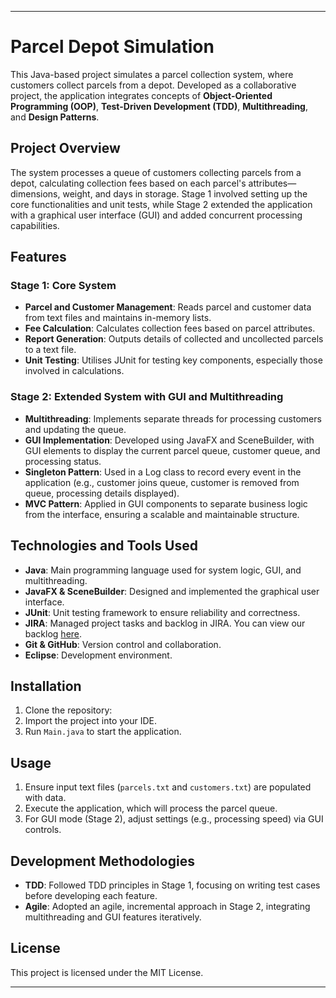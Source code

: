 
---

# Parcel Depot Simulation

This Java-based project simulates a parcel collection system, where customers collect parcels from a depot. Developed as a collaborative project, the application integrates concepts of **Object-Oriented Programming (OOP)**, **Test-Driven Development (TDD)**, **Multithreading**, and **Design Patterns**.

## Project Overview

The system processes a queue of customers collecting parcels from a depot, calculating collection fees based on each parcel's attributes—dimensions, weight, and days in storage. Stage 1 involved setting up the core functionalities and unit tests, while Stage 2 extended the application with a graphical user interface (GUI) and added concurrent processing capabilities.

## Features

### Stage 1: Core System
- **Parcel and Customer Management**: Reads parcel and customer data from text files and maintains in-memory lists.
- **Fee Calculation**: Calculates collection fees based on parcel attributes.
- **Report Generation**: Outputs details of collected and uncollected parcels to a text file.
- **Unit Testing**: Utilises JUnit for testing key components, especially those involved in calculations.

### Stage 2: Extended System with GUI and Multithreading
- **Multithreading**: Implements separate threads for processing customers and updating the queue.
- **GUI Implementation**: Developed using JavaFX and SceneBuilder, with GUI elements to display the current parcel queue, customer queue, and processing status. 
- **Singleton Pattern**: Used in a Log class to record every event in the application (e.g., customer joins queue, customer is removed from queue, processing details displayed).
- **MVC Pattern**: Applied in GUI components to separate business logic from the interface, ensuring a scalable and maintainable structure.

## Technologies and Tools Used
- **Java**: Main programming language used for system logic, GUI, and multithreading.
- **JavaFX & SceneBuilder**: Designed and implemented the graphical user interface.
- **JUnit**: Unit testing framework to ensure reliability and correctness.
- **JIRA**: Managed project tasks and backlog in JIRA. You can view our backlog [here](https://csym026group05.atlassian.net/jira/software/projects/SCRUM/boards/1/backlog).
- **Git & GitHub**: Version control and collaboration.
- **Eclipse**: Development environment.

## Installation

1. Clone the repository:
2. Import the project into your IDE.
3. Run `Main.java` to start the application.

## Usage

1. Ensure input text files (`parcels.txt` and `customers.txt`) are populated with data.
2. Execute the application, which will process the parcel queue.
3. For GUI mode (Stage 2), adjust settings (e.g., processing speed) via GUI controls.

## Development Methodologies

- **TDD**: Followed TDD principles in Stage 1, focusing on writing test cases before developing each feature.
- **Agile**: Adopted an agile, incremental approach in Stage 2, integrating multithreading and GUI features iteratively.

## License

This project is licensed under the MIT License.

---


